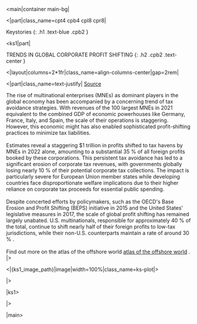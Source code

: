 <main|container main-bg|

<|part|class_name=cpt4 cpb4 cpl8 cpr8|

Keystories
{: .h1 .text-blue .cpb2 }

<ks1|part|

TRENDS IN GLOBAL CORPORATE PROFIT SHIFTING
{: .h2 .cpb2 .text-center }

<|layout|columns=2*1fr|class_name=align-columns-center|gap=2rem|

<|part|class_name=text-justify|
<a href="https://www.taxobservatory.eu/publication/global-tax-evasion-report-2024/" target="_blank">Source</a><br/>

The rise of multinational enterprises (MNEs) as dominant players in the global economy has been accompanied by a 
concerning trend of tax avoidance strategies. With revenues of the 100 largest MNEs in 2021 equivalent to the combined 
GDP of economic powerhouses like Germany, France, Italy, and Spain, the scale of their operations is staggering. 
However, this economic might has also enabled sophisticated profit-shifting practices to minimize tax liabilities.
<br/><br/>
Estimates reveal a staggering $1 trillion in profits shifted to tax havens by MNEs in 2022 alone, amounting to a 
substantial 35 % of all foreign profits booked by these corporations. This persistent tax avoidance has led to a 
significant erosion of corporate tax revenues, with governments globally losing nearly 10 % of their potential 
corporate tax collections. The impact is particularly severe for European Union member states while developing 
countries face disproportionate welfare implications due to their higher reliance on corporate tax proceeds for 
essential public spending.
<br/><br/>
Despite concerted efforts by policymakers, such as the OECD's Base Erosion and Profit Shifting (BEPS) initiative in 
2015 and the United States' legislative measures in 2017, the scale of global profit shifting has remained largely 
unabated. U.S. multinationals, responsible for approximately 40 % of the total, continue to shift nearly half of their 
foreign profits to low-tax jurisdictions, while their non-U.S. counterparts maintain a rate of around 30 % .
<br/><br/>
Find out more on the atlas of the offshore world 
<a href="https://atlas-offshore.world/dataset/global-profit" target="_blank">atlas of the offshore world</a>
.
|>

<|{ks1_image_path}|image|width=100%|class_name=ks-plot|>

|>

|ks1>

|>

|main>
